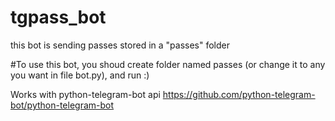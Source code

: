 # tgpass_bot
this bot is sending passes stored in a "passes" folder 


#To use this bot, you shoud create folder named passes (or change it to any you want in file bot.py), and run :)



Works with python-telegram-bot api
https://github.com/python-telegram-bot/python-telegram-bot
